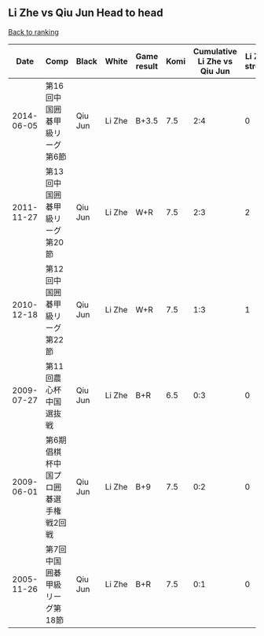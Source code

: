 ## Li Zhe vs Qiu Jun Head to head

[Back to ranking](../../index.md)




| **Date** | **Comp** | **Black** | **White** | **Game result** | **Komi** | **Cumulative Li Zhe vs Qiu Jun** | **Li Zhe streak** | **Qiu Jun streak** | 
| --- | --- | --- | --- | --- | --- | --- | --- | --- |
| 2014-06-05 | 第16回中国囲碁甲級リーグ第6節 | Qiu Jun | Li Zhe | B+3.5 | 7.5 | 2:4 | 0 | 1 | 
| 2011-11-27 | 第13回中国囲碁甲級リーグ第20節 | Qiu Jun | Li Zhe | W+R | 7.5 | 2:3 | 2 | 0 | 
| 2010-12-18 | 第12回中国囲碁甲級リーグ第22節 | Qiu Jun | Li Zhe | W+R | 7.5 | 1:3 | 1 | 0 | 
| 2009-07-27 | 第11回農心杯中国選抜戦 | Qiu Jun | Li Zhe | B+R | 6.5 | 0:3 | 0 | 3 | 
| 2009-06-01 | 第6期倡棋杯中国プロ囲碁選手権戦2回戦 | Qiu Jun | Li Zhe | B+9 | 7.5 | 0:2 | 0 | 2 | 
| 2005-11-26 | 第7回中国囲碁甲級リーグ第18節 | Qiu Jun | Li Zhe | B+R | 7.5 | 0:1 | 0 | 1 |




